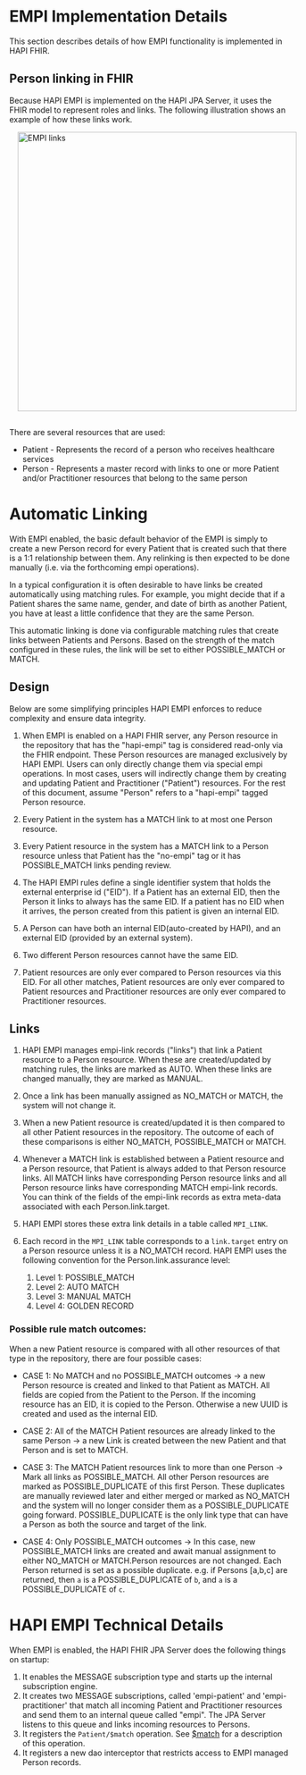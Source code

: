 # EMPI Implementation Details

This section describes details of how EMPI functionality is implemented in HAPI FHIR.

## Person linking in FHIR

Because HAPI EMPI is implemented on the HAPI JPA Server, it uses the FHIR model to represent roles and links. The following illustration shows an example of how these links work.

<a href="/hapi-fhir/docs/images/empi-links.svg"><img src="/hapi-fhir/docs/images/empi-links.svg" alt="EMPI links" style="margin-left: 15px; margin-bottom: 15px; width: 500px;" /></a>

There are several resources that are used:

* Patient - Represents the record of a person who receives healthcare services
* Person - Represents a master record with links to one or more Patient and/or Practitioner resources that belong to the same person

# Automatic Linking

With EMPI enabled, the basic default behavior of the EMPI is simply to create a new Person record for every Patient that is created such that there is a 1:1 relationship between them. Any relinking is then expected to be done manually (i.e. via the forthcoming empi operations).

In a typical configuration it is often desirable to have links be created automatically using matching rules. For example, you might decide that if a Patient shares the same name, gender, and date of birth as another Patient, you have at least a little confidence that they are the same Person.

This automatic linking is done via configurable matching rules that create links between Patients and Persons.  Based on the strength of the match configured in these rules, the link will be set to either POSSIBLE_MATCH or MATCH.

## Design

Below are some simplifying principles HAPI EMPI enforces to reduce complexity and ensure data integrity.

1. When EMPI is enabled on a HAPI FHIR server, any Person resource in the repository that has the "hapi-empi" tag is considered read-only via the FHIR endpoint.  These Person resources are managed exclusively by HAPI EMPI.  Users can only directly change them via special empi operations.  In most cases, users will indirectly change them by creating and updating Patient and Practitioner ("Patient") resources.  For the rest of this document, assume "Person" refers to a "hapi-empi" tagged Person resource.

1. Every Patient in the system has a MATCH link to at most one Person resource.

1. Every Patient resource in the system has a MATCH link to a Person resource unless that Patient has the "no-empi" tag or it has POSSIBLE_MATCH links pending review.

1. The HAPI EMPI rules define a single identifier system that holds the external enterprise id ("EID").  If a Patient has an external EID, then the Person it links to always has the same EID. If a patient has no EID when it arrives, the person created from this patient is given an internal EID.

1. A Person can have both an internal EID(auto-created by HAPI), and an external EID (provided by an external system).

1. Two different Person resources cannot have the same EID.

1. Patient resources are only ever compared to Person resources via this EID.  For all other matches, Patient resources are only ever compared to Patient resources and Practitioner resources are only ever compared to Practitioner resources.

## Links

1. HAPI EMPI manages empi-link records ("links") that link a Patient resource to a Person resource.  When these are created/updated by matching rules, the links are marked as AUTO.  When these links are changed manually, they are marked as MANUAL.

1. Once a link has been manually assigned as NO_MATCH or MATCH, the system will not change it.

1. When a new Patient resource is created/updated it is then compared to all other Patient resources in the repository.  The outcome of each of these comparisons is either NO_MATCH, POSSIBLE_MATCH or MATCH.

1. Whenever a MATCH link is established between a Patient resource and a Person resource, that Patient is always added to that Person resource links.  All MATCH links have corresponding Person resource links and all Person resource links have corresponding MATCH empi-link records.  You can think of the fields of the empi-link records as extra meta-data associated with each Person.link.target.

1. HAPI EMPI stores these extra link details in a table called `MPI_LINK`.

1. Each record in the `MPI_LINK` table corresponds to a `link.target` entry on a Person resource unless it is a NO_MATCH record.  HAPI EMPI uses the following convention for the Person.link.assurance level:
    1. Level 1: POSSIBLE_MATCH
    1. Level 2: AUTO MATCH
    1. Level 3: MANUAL MATCH
    1. Level 4: GOLDEN RECORD

### Possible rule match outcomes:

When a new Patient resource is compared with all other resources of that type in the repository, there are four possible cases:

* CASE 1: No MATCH and no POSSIBLE_MATCH outcomes -> a new Person resource is created and linked to that Patient as MATCH.  All fields are copied from the Patient to the Person.  If the incoming resource has an EID, it is copied to the Person.  Otherwise a new UUID is created and used as the internal EID.

* CASE 2: All of the MATCH Patient resources are already linked to the same Person -> a new Link is created between the new Patient and that Person and is set to MATCH.

* CASE 3: The MATCH Patient resources link to more than one Person -> Mark all links as POSSIBLE_MATCH.  All other Person resources are marked as POSSIBLE_DUPLICATE of this first Person.  These duplicates are manually reviewed later and either merged or marked as NO_MATCH and the system will no longer consider them as a POSSIBLE_DUPLICATE going forward. POSSIBLE_DUPLICATE is the only link type that can have a Person as both the source and target of the link.

* CASE 4: Only POSSIBLE_MATCH outcomes -> In this case, new POSSIBLE_MATCH links are created and await manual assignment to either NO_MATCH or MATCH.Person resources are not changed. Each Person returned is set as a possible duplicate. e.g. if Persons [a,b,c] are returned, then `a` is a POSSIBLE_DUPLICATE of `b`, and `a` is a POSSIBLE_DUPLICATE of `c`.

# HAPI EMPI Technical Details

When EMPI is enabled, the HAPI FHIR JPA Server does the following things on startup:

1. It enables the MESSAGE subscription type and starts up the internal subscription engine.
1. It creates two MESSAGE subscriptions, called 'empi-patient' and 'empi-practitioner' that match all incoming Patient and Practitioner resources and send them to an internal queue called "empi".  The JPA Server listens to this queue and links incoming resources to Persons.
1. It registers the `Patient/$match` operation.  See [$match](https://www.hl7.org/fhir/operation-patient-match.html) for a description of this operation.
1. It registers a new dao interceptor that restricts access to EMPI managed Person records.
